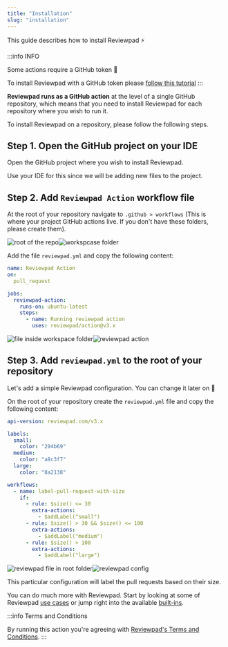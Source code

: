 ```yaml
---
title: "Installation"
slug: "installation"
---
```


This guide describes how to install Reviewpad :zap:

:::info INFO

Some actions require a GitHub token :key:

To install Reviewpad with a GitHub token please [follow this tutorial](/getting-started/installation-with-github-token)
:::

**Reviewpad runs as a GitHub action** at the level of a single GitHub repository, which means that you need to install Reviewpad for each repository where you wish to run it.

To install Reviewpad on a repository, please follow the following steps.

## Step 1. Open the GitHub project on your IDE

Open the GitHub project where you wish to install Reviewpad.

Use your IDE for this since we will be adding new files to the project.

## Step 2. Add `Reviewpad Action` workflow file

At the root of your repository navigate to `.github > workflows` (This is where your project GitHub actions live. If you don't have these folders, please create them). 

![root of the repo](https://user-images.githubusercontent.com/43396684/186570617-9dab7df4-35e2-41f2-8dd3-b2823b822813.png)![workspcase folder](https://user-images.githubusercontent.com/43396684/186570760-4a8f72f8-09d5-4e88-97bb-860c40d6364f.png)

Add the file `reviewpad.yml` and copy the following content:

```yaml
name: Reviewpad Action
on:
  pull_request

jobs:
  reviewpad-action:
    runs-on: ubuntu-latest
    steps:
      - name: Running reviewpad action
        uses: reviewpad/action@v3.x
```
![file inside workspace folder](https://user-images.githubusercontent.com/43396684/186570845-52bf0570-567d-48eb-8855-019b2c2de54f.png)![reviewpad action](https://user-images.githubusercontent.com/43396684/186571129-83c04a46-85ea-46fb-8199-b3ead06f55f5.png)


## Step 3. Add `reviewpad.yml` to the root of your repository

Let's add a simple Reviewpad configuration. You can change it later on :muscle:

On the root of your repository create the `reviewpad.yml` file and copy the following content:

```yaml
api-version: reviewpad.com/v3.x

labels:
  small:
    color: "294b69"
  medium:
    color: "a8c3f7"
  large:
    color: "8a2138"

workflows:
  - name: label-pull-request-with-size
    if:
      - rule: $size() <= 30
        extra-actions:
          - $addLabel("small")
      - rule: $size() > 30 && $size() <= 100
        extra-actions:
          - $addLabel("medium")
      - rule: $size() > 100
        extra-actions:
          - $addLabel("large")
```
![reviewpad file in root folder](https://user-images.githubusercontent.com/43396684/186571053-7221fe45-205a-44cb-a199-9e5963e277b5.png)![reviewpad config](https://user-images.githubusercontent.com/43396684/186571269-368f57f1-f16d-47d4-91c1-485f5531fe7f.png)



This particular configuration will label the pull requests based on their size.

You can do much more with Reviewpad. Start by looking at some of Reviewpad [use cases](/use-cases) or jump right into the available [built-ins](/guides/built-ins).

:::info Terms and Conditions

By running this action you're agreeing with [Reviewpad's Terms and Conditions](https://reviewpad.com/terms-and-conditions/).
:::
